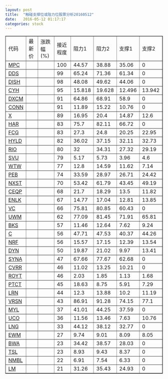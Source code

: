 ```yaml
---
layout: post
title:  "触碰支撑位或阻力位股票分析20160512"
date:   2016-05-12 01:17:17
categories: stock
---
```

<script type="text/javascript">
var stockList = []
stockList.push('gb_mpc');
stockList.push('gb_dds');
stockList.push('gb_dish');
stockList.push('gb_cyh');
stockList.push('gb_dxcm');
stockList.push('gb_conn');
stockList.push('gb_x');
stockList.push('gb_har');
stockList.push('gb_fcg');
stockList.push('gb_hyld');
stockList.push('gb_rio');
stockList.push('gb_svu');
stockList.push('gb_wtw');
stockList.push('gb_peb');
stockList.push('gb_nxst');
stockList.push('gb_ceqp');
stockList.push('gb_enlk');
stockList.push('gb_vc');
stockList.push('gb_uwm');
stockList.push('gb_bks');
stockList.push('gb_c');
stockList.push('gb_nrf');
stockList.push('gb_dyn');
stockList.push('gb_syna');
stockList.push('gb_cvrr');
stockList.push('gb_royt');
stockList.push('gb_ptct');
stockList.push('gb_lrn');
stockList.push('gb_vrsn');
stockList.push('gb_myl');
stockList.push('gb_uco');
stockList.push('gb_lng');
stockList.push('gb_ewm');
stockList.push('gb_bwa');
stockList.push('gb_tsl');
stockList.push('gb_nmbl');
stockList.push('gb_lm');
</script>
<table border="1">
 <tr>
 <td>代码</td>
 <td>最新价</td>
 <td>涨跌幅(%)</td>
 <td>接近程度</td>
 <td>阻力1</td>
 <td>阻力2</td>
 <td>支撑1</td>
 <td>支撑2</td>
</tr>
  <tr id="mpc" class="green">
  <td><a href="http://stock.finance.sina.com.cn/usstock/quotes/MPC.html" target="_blank">MPC</a></td><td></td><td></td><td>100</td><td>44.57</td><td>38.88</td><td>35.06</td><td>0</td></tr>
  <tr id="dds" class="red">
  <td><a href="http://stock.finance.sina.com.cn/usstock/quotes/DDS.html" target="_blank">DDS</a></td><td></td><td></td><td>99</td><td>65.24</td><td>71.36</td><td>61.34</td><td>0</td></tr>
  <tr id="dish" class="red">
  <td><a href="http://stock.finance.sina.com.cn/usstock/quotes/DISH.html" target="_blank">DISH</a></td><td></td><td></td><td>98</td><td>48.08</td><td>49.62</td><td>44.06</td><td>0</td></tr>
  <tr id="cyh" class="green">
  <td><a href="http://stock.finance.sina.com.cn/usstock/quotes/CYH.html" target="_blank">CYH</a></td><td></td><td></td><td>95</td><td>15.818</td><td>19.628</td><td>12.496</td><td>13.942</td></tr>
  <tr id="dxcm" class="red">
  <td><a href="http://stock.finance.sina.com.cn/usstock/quotes/DXCM.html" target="_blank">DXCM</a></td><td></td><td></td><td>91</td><td>64.86</td><td>68.91</td><td>58.9</td><td>0</td></tr>
  <tr id="conn" class="green">
  <td><a href="http://stock.finance.sina.com.cn/usstock/quotes/CONN.html" target="_blank">CONN</a></td><td></td><td></td><td>91</td><td>11.89</td><td>15.22</td><td>10.76</td><td>0</td></tr>
  <tr id="x" class="red">
  <td><a href="http://stock.finance.sina.com.cn/usstock/quotes/X.html" target="_blank">X</a></td><td></td><td></td><td>89</td><td>16.95</td><td>20.4</td><td>14.87</td><td>12.6</td></tr>
  <tr id="har" class="red">
  <td><a href="http://stock.finance.sina.com.cn/usstock/quotes/HAR.html" target="_blank">HAR</a></td><td></td><td></td><td>83</td><td>75.7</td><td>82.11</td><td>66.72</td><td>0</td></tr>
  <tr id="fcg" class="green">
  <td><a href="http://stock.finance.sina.com.cn/usstock/quotes/FCG.html" target="_blank">FCG</a></td><td></td><td></td><td>83</td><td>27.3</td><td>24.8</td><td>20.25</td><td>22.95</td></tr>
  <tr id="hyld" class="green">
  <td><a href="http://stock.finance.sina.com.cn/usstock/quotes/HYLD.html" target="_blank">HYLD</a></td><td></td><td></td><td>82</td><td>36.02</td><td>37.15</td><td>32.11</td><td>32.73</td></tr>
  <tr id="rio" class="green">
  <td><a href="http://stock.finance.sina.com.cn/usstock/quotes/RIO.html" target="_blank">RIO</a></td><td></td><td></td><td>80</td><td>32</td><td>34.31</td><td>27.32</td><td>29.19</td></tr>
  <tr id="svu" class="green">
  <td><a href="http://stock.finance.sina.com.cn/usstock/quotes/SVU.html" target="_blank">SVU</a></td><td></td><td></td><td>79</td><td>5.17</td><td>5.73</td><td>3.96</td><td>4.6</td></tr>
  <tr id="wtw" class="red">
  <td><a href="http://stock.finance.sina.com.cn/usstock/quotes/WTW.html" target="_blank">WTW</a></td><td></td><td></td><td>77</td><td>12.8</td><td>14.59</td><td>11.62</td><td>7.14</td></tr>
  <tr id="peb" class="green">
  <td><a href="http://stock.finance.sina.com.cn/usstock/quotes/PEB.html" target="_blank">PEB</a></td><td></td><td></td><td>74</td><td>33.59</td><td>28.97</td><td>26.71</td><td>24.42</td></tr>
  <tr id="nxst" class="red">
  <td><a href="http://stock.finance.sina.com.cn/usstock/quotes/NXST.html" target="_blank">NXST</a></td><td></td><td></td><td>70</td><td>53.42</td><td>61.79</td><td>43.45</td><td>49.19</td></tr>
  <tr id="ceqp" class="red">
  <td><a href="http://stock.finance.sina.com.cn/usstock/quotes/CEQP.html" target="_blank">CEQP</a></td><td></td><td></td><td>68</td><td>21.7</td><td>18.29</td><td>13.5</td><td>11.82</td></tr>
  <tr id="enlk" class="red">
  <td><a href="http://stock.finance.sina.com.cn/usstock/quotes/ENLK.html" target="_blank">ENLK</a></td><td></td><td></td><td>67</td><td>14.77</td><td>17.04</td><td>12.81</td><td>13.85</td></tr>
  <tr id="vc" class="red">
  <td><a href="http://stock.finance.sina.com.cn/usstock/quotes/VC.html" target="_blank">VC</a></td><td></td><td></td><td>66</td><td>75.81</td><td>80.85</td><td>60.43</td><td>0</td></tr>
  <tr id="uwm" class="red">
  <td><a href="http://stock.finance.sina.com.cn/usstock/quotes/UWM.html" target="_blank">UWM</a></td><td></td><td></td><td>62</td><td>77.09</td><td>81.45</td><td>71.91</td><td>65.81</td></tr>
  <tr id="bks" class="red">
  <td><a href="http://stock.finance.sina.com.cn/usstock/quotes/BKS.html" target="_blank">BKS</a></td><td></td><td></td><td>57</td><td>11.46</td><td>12.64</td><td>7.62</td><td>9.24</td></tr>
  <tr id="c" class="green">
  <td><a href="http://stock.finance.sina.com.cn/usstock/quotes/C.html" target="_blank">C</a></td><td></td><td></td><td>56</td><td>47.71</td><td>47.53</td><td>40.37</td><td>44.26</td></tr>
  <tr id="nrf" class="green">
  <td><a href="http://stock.finance.sina.com.cn/usstock/quotes/NRF.html" target="_blank">NRF</a></td><td></td><td></td><td>56</td><td>15.57</td><td>17.15</td><td>12.39</td><td>13.54</td></tr>
  <tr id="dyn" class="red">
  <td><a href="http://stock.finance.sina.com.cn/usstock/quotes/DYN.html" target="_blank">DYN</a></td><td></td><td></td><td>50</td><td>19.87</td><td>21.02</td><td>9.97</td><td>13.41</td></tr>
  <tr id="syna" class="red">
  <td><a href="http://stock.finance.sina.com.cn/usstock/quotes/SYNA.html" target="_blank">SYNA</a></td><td></td><td></td><td>47</td><td>67.66</td><td>77.67</td><td>62.68</td><td>0</td></tr>
  <tr id="cvrr" class="red">
  <td><a href="http://stock.finance.sina.com.cn/usstock/quotes/CVRR.html" target="_blank">CVRR</a></td><td></td><td></td><td>46</td><td>11.02</td><td>13.25</td><td>10.21</td><td>0</td></tr>
  <tr id="royt" class="red">
  <td><a href="http://stock.finance.sina.com.cn/usstock/quotes/ROYT.html" target="_blank">ROYT</a></td><td></td><td></td><td>46</td><td>2.03</td><td>1.85</td><td>1.13</td><td>1.68</td></tr>
  <tr id="ptct" class="green">
  <td><a href="http://stock.finance.sina.com.cn/usstock/quotes/PTCT.html" target="_blank">PTCT</a></td><td></td><td></td><td>45</td><td>18.63</td><td>8.75</td><td>5.91</td><td>7.29</td></tr>
  <tr id="lrn" class="red">
  <td><a href="http://stock.finance.sina.com.cn/usstock/quotes/LRN.html" target="_blank">LRN</a></td><td></td><td></td><td>44</td><td>12.3</td><td>13.88</td><td>10.2</td><td>11.19</td></tr>
  <tr id="vrsn" class="red">
  <td><a href="http://stock.finance.sina.com.cn/usstock/quotes/VRSN.html" target="_blank">VRSN</a></td><td></td><td></td><td>43</td><td>86.91</td><td>91.28</td><td>74.15</td><td>77.1</td></tr>
  <tr id="myl" class="red">
  <td><a href="http://stock.finance.sina.com.cn/usstock/quotes/MYL.html" target="_blank">MYL</a></td><td></td><td></td><td>37</td><td>41.01</td><td>44.25</td><td>37.59</td><td>0</td></tr>
  <tr id="uco" class="green">
  <td><a href="http://stock.finance.sina.com.cn/usstock/quotes/UCO.html" target="_blank">UCO</a></td><td></td><td></td><td>36</td><td>11.56</td><td>13.46</td><td>7.63</td><td>10.76</td></tr>
  <tr id="lng" class="green">
  <td><a href="http://stock.finance.sina.com.cn/usstock/quotes/LNG.html" target="_blank">LNG</a></td><td></td><td></td><td>33</td><td>44.12</td><td>38.12</td><td>32.77</td><td>0</td></tr>
  <tr id="ewm" class="green">
  <td><a href="http://stock.finance.sina.com.cn/usstock/quotes/EWM.html" target="_blank">EWM</a></td><td></td><td></td><td>27</td><td>9.74</td><td>9.01</td><td>8.09</td><td>8.05</td></tr>
  <tr id="bwa" class="red">
  <td><a href="http://stock.finance.sina.com.cn/usstock/quotes/BWA.html" target="_blank">BWA</a></td><td></td><td></td><td>23</td><td>34.42</td><td>38.57</td><td>28.03</td><td>0</td></tr>
  <tr id="tsl" class="red">
  <td><a href="http://stock.finance.sina.com.cn/usstock/quotes/TSL.html" target="_blank">TSL</a></td><td></td><td></td><td>23</td><td>8.93</td><td>9.43</td><td>8.37</td><td>0</td></tr>
  <tr id="nmbl" class="green">
  <td><a href="http://stock.finance.sina.com.cn/usstock/quotes/NMBL.html" target="_blank">NMBL</a></td><td></td><td></td><td>22</td><td>6.91</td><td>7.54</td><td>6.33</td><td>0</td></tr>
  <tr id="lm" class="red">
  <td><a href="http://stock.finance.sina.com.cn/usstock/quotes/LM.html" target="_blank">LM</a></td><td></td><td></td><td>21</td><td>31.26</td><td>35.43</td><td>24.93</td><td>0</td></tr>
</table>
